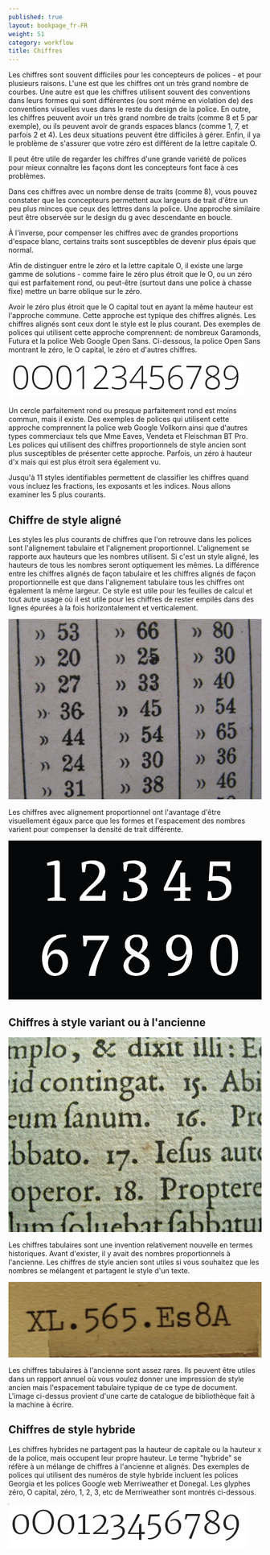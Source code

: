 ```yaml
---
published: true
layout: bookpage_fr-FR
weight: 51
category: workflow
title: Chiffres
---
```


Les chiffres sont souvent difficiles pour les concepteurs de polices - et pour plusieurs raisons. L'une est que les chiffres ont un très grand nombre de courbes. Une autre est que les chiffres utilisent souvent des conventions dans leurs formes qui sont différentes (ou sont même en violation de) des conventions visuelles vues dans le reste du design de la police. En outre, les chiffres peuvent avoir un très grand nombre de traits (comme 8 et 5 par exemple), ou ils peuvent avoir de grands espaces blancs (comme 1, 7, et parfois 2 et 4). Les deux situations peuvent être difficiles à gérer. Enfin, il ya le problème de s'assurer que votre zéro est différent de la lettre capitale O.

Il peut être utile de regarder les chiffres d'une grande variété de polices pour mieux connaître les façons dont les concepteurs font face à ces problèmes.

Dans ces chiffres avec un nombre dense de traits (comme 8), vous pouvez constater que les concepteurs permettent aux largeurs de trait d'être un peu plus minces que ceux des lettres dans la police. Une approche similaire peut être observée sur le design du g avec descendante en boucle.

À l'inverse, pour compenser les chiffres avec de grandes proportions d'espace blanc, certains traits sont susceptibles de devenir plus épais que normal.

Afin de distinguer entre le zéro et la lettre capitale O, il existe une large gamme de solutions - comme faire le zéro plus étroit que le O, ou un zéro qui est parfaitement rond, ou peut-être (surtout dans une police à chasse fixe) mettre un barre oblique sur le zéro.

Avoir le zéro plus étroit que le O capital tout en ayant la même hauteur est l'approche commune. Cette approche est typique des chiffres alignés. Les chiffres alignés sont ceux dont le style est le plus courant. Des exemples de polices qui utilisent cette approche comprennent: de nombreux Garamonds, Futura et la police Web Google Open Sans. Ci-dessous, la police Open Sans montrant le zéro, le O capital, le zéro et d'autres chiffres.


<img src="../en-US/images/open-sans-numbers.png" alt="">

Un cercle parfaitement rond ou presque parfaitement rond est moins commun, mais il existe. Des exemples de polices qui utilisent cette approche comprennent la police web Google Vollkorn ainsi que d'autres types commerciaux tels que Mme Eaves, Vendeta et Fleischman BT Pro. Les polices qui utilisent des chiffres proportionnels de style ancien sont plus susceptibles de présenter cette approche. Parfois, un zéro à hauteur d'x mais qui est plus étroit sera également vu.

Jusqu'à 11 styles identifiables permettent de classifier les chiffres quand vous incluez les fractions, les exposants et les indices. Nous allons examiner les 5 plus courants.

## Chiffre de style aligné

Les styles les plus courants de chiffres que l'on retrouve dans les polices sont l'alignement tabulaire et l'alignement proportionnel. L'alignement se rapporte aux hauteurs que les nombres utilisent. Si c'est un style aligné, les hauteurs de tous les nombres seront optiquement les mêmes. La différence entre les chiffres alignés de façon tabulaire et les chiffres alignés de façon proportionnelle est que dans l'alignement tabulaire tous les chiffres ont également la même largeur. Ce style est utile pour les feuilles de calcul et tout autre usage où il est utile pour les chiffres de rester empilés dans des lignes épurées à la fois horizontalement et verticalement.

<img src="../en-US/images/2Tabularlining2.png" alt="">

Les chiffres avec alignement proportionnel ont l'avantage d'être visuellement égaux parce que les formes et l'espacement des nombres varient pour compenser la densité de trait différente.

<img src="../en-US/images/2Lining%20Proportional.png" alt="">

## Chiffres à style variant ou à l'ancienne
<img src="../en-US/images/2Proportional%20oldstyle.png" alt="">

Les chiffres tabulaires sont une invention relativement nouvelle en termes historiques. Avant d'exister, il y avait des nombres proportionnels à l'ancienne. Les chiffres de style ancien sont utiles si vous souhaitez que les nombres se mélangent et partagent le style d'un texte.

<img src="../en-US/images/2tabular%20oldstyle.png" alt="">

Les chiffres tabulaires à l'ancienne sont assez rares. Ils peuvent être utiles dans un rapport annuel où vous voulez donner une impression de style ancien mais l'espacement tabulaire typique de ce type de document. L'image ci-dessus provient d'une carte de catalogue de bibliothèque fait à la machine à écrire.

## Chiffres de style hybride

Les chiffres hybrides ne partagent pas la hauteur de capitale ou la hauteur x de la police, mais occupent leur propre hauteur. Le terme "hybride" se réfère à un mélange de chiffres à l'ancienne et alignés. Des exemples de polices qui utilisent des numéros de style hybride incluent les polices Georgia et les polices Google web Merriweather et Donegal. Les glyphes zéro, O capital, zéro, 1, 2, 3, etc de Merriweather sont montrés ci-dessous.

<img src="../en-US/images/Merriweather-numbers.png" alt="" height="90" width="475">
